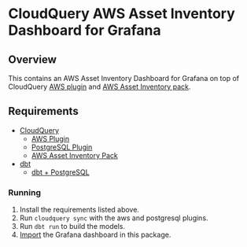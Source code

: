 # CloudQuery AWS Asset Inventory Dashboard for Grafana

## Overview

This contains an AWS Asset Inventory Dashboard for Grafana on top of CloudQuery [AWS plugin](https://hub.cloudquery.io/plugins/source/cloudquery/aws/v22.19.0/docs) and [AWS Asset Inventory pack](https://hub.cloudquery.io/addons/transformation/cloudquery/aws-asset-inventory/).

## Requirements

- [CloudQuery](https://www.cloudquery.io/docs/quickstart)
  - [AWS Plugin](https://hub.cloudquery.io/plugins/source/cloudquery/aws)
  - [PostgreSQL Plugin](https://hub.cloudquery.io/plugins/source/cloudquery/postgresql)
  - [AWS Asset Inventory Pack](https://hub.cloudquery.io/addons/transformation/cloudquery/aws-asset-inventory/)
- [dbt](https://docs.getdbt.com/docs/core/pip-install)
  - [dbt + PostgreSQL](https://docs.getdbt.com/docs/core/connect-data-platform/postgres-setup)

### Running

1. Install the requirements listed above.
2. Run `cloudquery sync` with the aws and postgresql plugins.
3. Run `dbt run` to build the models.
4. [Import](https://grafana.com/docs/grafana/latest/dashboards/manage-dashboards/#export-and-import-dashboards) the Grafana dashboard in this package.
